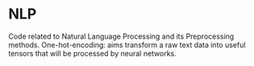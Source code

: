 # NLP
Code related to Natural Language Processing and its Preprocessing methods.
                                                                                                                                                  One-hot-encoding: aims transform a raw text data into useful tensors that will be processed by neural networks.
